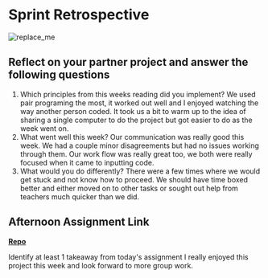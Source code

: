 # Sprint Retrospective

![replace_me](https://codeworks.blob.core.windows.net/public/assets/img/illustrations/placeholder.svg)

## Reflect on your partner project and answer the following questions

1. Which principles from this weeks reading did you implement?
  We used pair programing the most, it worked out well and I enjoyed watching the way another person coded.  It took us a bit to warm up to the idea of sharing a single computer to do the project but got easier to do as the week went on.
2. What went well this week?
  Our communication was really good this week.  We had a couple minor disagreements but had no issues working through them.  Our work flow was really great too, we both were really focused when it came to inputting code.
3. What would you do differently?
  There were a few times where we would get stuck and not know how to proceed.  We should have time boxed better and either moved on to other tasks or sought out help from teachers much quicker than we did.
## Afternoon Assignment Link

**[Repo](https://github.com/mykealw/Checkpoint6PlanIt)**

Identify at least 1 takeaway from today's assignment
  I really enjoyed this project this week and look forward to more group work.
